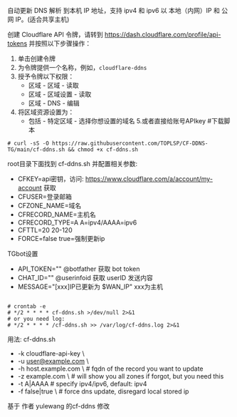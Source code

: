 
自动更新 DNS 解析 到本机 IP 地址，支持 ipv4 和 ipv6 以 本地（内网）IP 和 公网 IP。(适合共享主机)


创建 Cloudflare API 令牌，请转到 https://dash.cloudflare.com/profile/api-tokens 并按照以下步骤操作：
1. 单击创建令牌
2. 为令牌提供一个名称，例如，`cloudflare-ddns`
3. 授予令牌以下权限：
    * 区域 - 区域 - 读取
    * 区域 - 区域设置 - 读取
    * 区域 - DNS - 编辑
4. 将区域资源设置为：
    * 包括 - 特定区域 - 选择你想设置的域名
5.或者直接给账号APIkey
#下载脚本
```
# curl -sS -O https://raw.githubusercontent.com/TOPLSP/CF-DDNS-TG/main/cf-ddns.sh && chmod +x cf-ddns.sh
```
root目录下面找到 cf-ddns.sh 并配置相关参数:
 * CFKEY=api密钥，访问: https://www.cloudflare.com/a/account/my-account 获取
 * CFUSER=登录邮箱
 * CFZONE_NAME=域名
 * CFRECORD_NAME=主机名
 * CFRECORD_TYPE=A   A=ipv4/AAAA=ipv6
 * CFTTL=20           20-120
 * FORCE=false       true=强制更新ip

TGbot设置
 * API_TOKEN=""   @botfather 获取 bot token
 * CHAT_ID=""     @userinfoid 获取 userID
发送内容
 * MESSAGE="[xxx]IP已更新为 $WAN_IP"    xxx为主机

```

# crontab -e
# */2 * * * * cf-ddns.sh >/dev/null 2>&1
# or you need log:
# */2 * * * * /cf-ddns.sh >> /var/log/cf-ddns.log 2>&1

```

用法:
cf-ddns.sh
* -k cloudflare-api-key \
* -u user@example.com \
* -h host.example.com \     # fqdn of the record you want to update
* -z example.com \          # will show you all zones if forgot, but you need this
* -t A|AAAA                 # specify ipv4/ipv6, default: ipv4
* -f false|true \           # force dns update, disregard local stored ip


基于 作者 yulewang 的cf-ddns 修改


